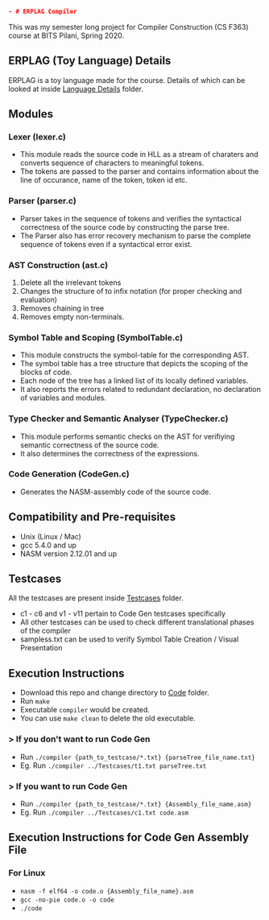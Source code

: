 ```json
- # ERPLAG Compiler
```
This was my semester long project for Compiler Construction (CS F363) course at BITS Pilani, Spring 2020.

## ERPLAG (Toy Language) Details

ERPLAG is a toy language made for the course. Details of which can be looked at inside [Language Details](https://github.com/iamishansharma/Compiler-Construction-CS-F363/tree/master/Language%20Details) folder.

## Modules

### Lexer (lexer.c)

- This module reads the source code in HLL as a stream of charaters and converts sequence of characters to meaningful tokens. 
- The tokens are passed to the parser and contains information about the line of occurance, name of the token, token id etc.

### Parser (parser.c)

- Parser takes in the sequence of tokens and verifies the syntactical correctness of the source code by constructing the parse tree. 
- The Parser also has error recovery mechanism to parse the complete sequence of tokens even if a syntactical error exist.

### AST Construction (ast.c) 

1. Delete all the irrelevant tokens 
2. Changes the structure of <expressions> to infix notation (for proper checking and evaluation)
3. Removes chaining in tree
4. Removes empty non-terminals.
	
### Symbol Table and Scoping (SymbolTable.c) 	

- This module constructs the symbol-table for the corresponding AST. 
- The symbol table has a tree structure that depicts the scoping of the blocks of code. 
- Each node of the tree has a linked list of its locally defined variables. 
- It also reports the errors related to redundant declaration, no declaration of variables and modules.

### Type Checker and Semantic Analyser (TypeChecker.c)

- This module performs semantic checks on the AST for verifiying semantic correctness of the source code. 
- It also determines the correctness of the expressions.

### Code Generation (CodeGen.c)

- Generates the NASM-assembly code of the source code.

## Compatibility and Pre-requisites

- Unix (Linux / Mac)
- gcc 5.4.0 and up
- NASM version 2.12.01 and up

## Testcases

All the testcases are present inside [Testcases](https://github.com/iamishansharma/Compiler-Construction-CS-F363/tree/master/Testcases) folder.

- c1 - c6 and v1 - v11 pertain to Code Gen testcases specifically
- All other testcases can be used to check different translational phases of the compiler
- sampless.txt can be used to verify Symbol Table Creation / Visual Presentation

## Execution Instructions

- Download this repo and change directory to [Code](https://github.com/iamishansharma/Compiler-Construction-CS-F363/tree/master/Code) folder.
- Run `make`
- Executable `compiler` would be created.
- You can use `make clean` to delete the old executable.

### > If you don't want to run Code Gen

- Run `./compiler {path_to_testcase/*.txt} {parseTree_file_name.txt}`
- Eg. Run `./compiler ../Testcases/t1.txt parseTree.txt`

### > If you want to run Code Gen

- Run `./compiler {path_to_testcase/*.txt} {Assembly_file_name.asm}`
- Eg. Run `./compiler ../Testcases/c1.txt code.asm`

## Execution Instructions for Code Gen Assembly File

### For Linux

- `nasm -f elf64 -o code.o {Assembly_file_name}.asm`
- `gcc -no-pie code.o -o code`
- `./code`

